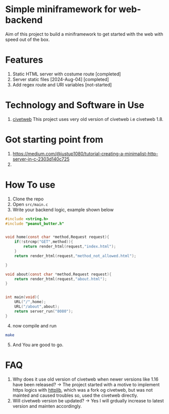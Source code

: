 # Simple miniframework for web-backend 
Aim of this project to build a miniframework to get started with the 
web with speed out of the box.


# Features
1. Static HTML server with costume route [completed]
2. Server static files [2024-Aug-04] [completed]
3. Add regex route and URl variables [not-started]


# Technology and Software in Use
1. [civetweb](https://github.com/civetweb/civetweb)
    This project uses very old version of civetweb i.e civetweb 1.8.



# Got starting point from 
1. https://medium.com/@justup1080/tutorial-creating-a-minimalist-http-server-in-c-2303d140c725
2. 


# How To use
1. Clone the repo
2. Open `src/main.c` 
3. Write your backend logic, example shown below

```c
#include <string.h>
#include "peanut_butter.h"


void home(const char *method,Request request){
    if(!strcmp("GET",method)){
        return render_html(request,"index.html");
    }
    return render_html(request,"method_not_allowed.html");

}

void about(const char *method,Request request){
    return render_html(request,"about.html");
}


int main(void){
    URL("/",home);
    URL("/about",about);
    return server_run("8080");
}
```


4. now compile and run
```bash
make
```
5. And You are good to go.




# FAQ

1. Why does it use old version of civetweb when newer versions like 1.16 have been released?
-> The project started with a motive to implement https logics with [httplib](https://github.com/lammertb/libhttp),
    which was a fork og civetweb, but was not mainted and caused troubles so, used the civetweb directly.
2. Will civetweb version be updated?
-> Yes I will grdually increase to latest version and mainten accordingly.